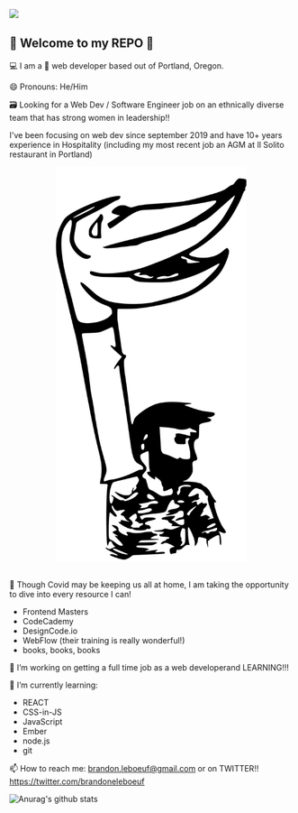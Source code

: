 ![](https://komarev.com/ghpvc/?username=brandonleboeuf)

## 👋  Welcome to my REPO 👋



💻  I am a 🧛 web developer based out of Portland, Oregon.

😄  Pronouns: He/Him

🗃  Looking for a Web Dev / Software Engineer job on an ethnically diverse team
that has strong women in leadership!!

I've been focusing on web dev since september 2019 and have 10+ years experience 
in Hospitality (including my most recent job an AGM at Il Solito restaurant in Portland)



<div align="center">
  <img  width="340" height="700" src="https://raw.githubusercontent.com/brandonleboeuf/brandonleboeuf/master/puppet.svg" alt="Drawing of a puppet">
</div>


## 
👊  Though Covid may be keeping us all at home, I am taking
the opportunity to dive into every resource I can!

  * Frontend Masters
  * CodeCademy
  * DesignCode.io
  * WebFlow (their training is really wonderful!)
  * books, books, books


🔭  I’m working on getting a full time job as a web developerand LEARNING!!!


🌱  I’m currently learning: 

  * REACT
  * CSS-in-JS
  * JavaScript
  * Ember
  * node.js
  * git


📫 How to reach me: brandon.leboeuf@gmail.com or on TWITTER!! https://twitter.com/brandoneleboeuf



![Anurag's github stats](https://github-readme-stats.vercel.app/api?username=brandonleboeuf&show_icons=true&bg_color=30,e96443,904e95&text_color=fff&icon_color=fff&title_color=fff)


